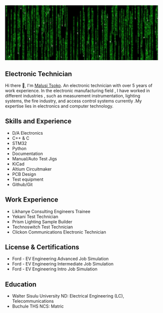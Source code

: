 ![Electronics](https://github.com/tsokomalusi/tsokomalusi/blob/main/github_profile2.png)
## Electronic Technician
 Hi there 👋, I'm [Malusi Tsoko](https://www.linkedin.com/in/malusi-tsoko-5a9561197/). An electronic technician with over 5 years of work experience. In the electronic manufacturing field , I have worked in different industries , such as measurement instrumentation, lighting systems, the fire industry, and access control systems currently .My expertise lies in electronics and computer technology.


## Skills and Experience
- D/A Electronics
- C++ & C
- STM32
- Python
- Documentation
- Manual/Auto Test Jigs
- KiCad
- Altium Circuitmaker
- PCB Design
- Test equipment
- Github/Git

 ## Work Experience
 - Likhanye Consulting Engineers      Trainee
 - Yekani                             Test Technician
 - Prism Lighting                     Sample Builder
 - Technoswitch                       Test Technician
 - Clickon Communications             Electronic Technician

 ## License & Certifications
 - Ford - EV Engineering Advanced Job Simulation
 - Ford - EV Engineering Intermediate Job Simulation
 - Ford - EV Engineering Intro Job Simulation

 ## Education
 - Walter Sisulu University         ND: Electrical Engineering (LC), Telecommunications
 - Buchule THS                      NCS: Matric

 










